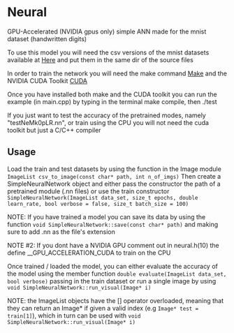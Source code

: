 # Neural
GPU-Accelerated (NVIDIA gpus only) simple ANN made for the mnist dataset (handwritten digits)

To use this model you will need the csv versions of the mnist datasets available at [Here](https://www.kaggle.com/datasets/oddrationale/mnist-in-csv) and put them in the same dir of the source files

In order to train the network you will need the make command [Make](https://stat545.com/make-windows.html) and the NVIDIA CUDA Toolkit [CUDA](https://developer.nvidia.com/cuda-toolkit)

Once you have installed both make and the CUDA toolkit you can run the example (in main.cpp) by typing in the terminal make compile, then ./test

If you just want to test the accuracy of the pretrained modes, namely "testNeMk0pLR.nn", or train using the CPU you will not need the cuda toolkit but just a C/C++ compiler


## Usage

Load the train and test datasets by using the function in the Image module `ImageList csv_to_image(const char* path, int n_of_imgs)`
Then create a SimpleNeuralNetwork object and either pass the constructor the path of a pretrained module (.nn files) or use the train constructor `SimpleNeuralNetwork(ImageList data_set, size_t epochs, double learn_rate, bool verbose = false, size_t batch_size = 100)`

NOTE: If you have trained a model you can save its data by using the function `void SimpleNeuralNetwork::save(const char* path)` and making sure to add .nn as the file's extension

NOTE #2: If you dont have a NVIDIA GPU comment out in neural.h(10) the define __GPU_ACCELERATION_CUDA to train on the CPU

Once trained / loaded the model, you can either evaluate the accuracy of the model using the member function `double evaluate(ImageList data_set, bool verbose)` passing in the train dataset or run a single image by using `void SimpleNeuralNetwork::run_visual(Image* i)`

NOTE: the ImageList objects have the [] operator overloaded, meaning that they can return an Image* if given a valid index (e.g `Image* test = train[1]`), which in turn can be used with `void SimpleNeuralNetwork::run_visual(Image* i)`
